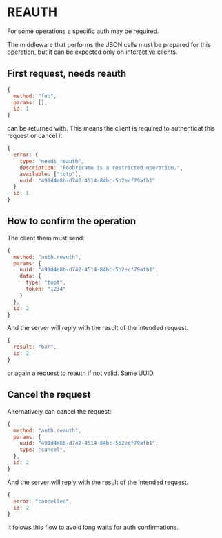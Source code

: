 # REAUTH

For some operations a specific auth may be required.

The middleware that performs the JSON calls must be prepared for this operation,
but it can be expected only on interactive clients.

## First request, needs reauth

```js
{
  method: "foo",
  params: [],
  id: 1
}
```

can be returned with. This means the client is required to authenticat this
request or cancel it.

```js
{
  error: {
    type: "needs_reauth",
    description: "Foobricate is a restricted operation.",
    available: ["totp"],
    uuid: "491d4e8b-d742-4514-84bc-5b2ecf79afb1"
  }
  id: 1
}
```

## How to confirm the operation

The client them must send:

```js
{
  method: "auth.reauth",
  params: {
    uuid: "491d4e8b-d742-4514-84bc-5b2ecf79afb1",
    data: {
      type: "topt",
      token: "1234"
    }
  },
  id: 2
}
```

And the server will reply with the result of the intended request.

```js
{
  result: "bar",
  id: 2
}
```

or again a request to reauth if not valid. Same UUID.

## Cancel the request

Alternatively can cancel the request:

```js
{
  method: "auth.reauth",
  params: {
    uuid: "491d4e8b-d742-4514-84bc-5b2ecf79afb1",
    type: "cancel",
  },
  id: 2
}
```

And the server will reply with the result of the intended request.

```js
{
  error: "cancelled",
  id: 2
}
```

It folows this flow to avoid long waits for auth confirmations.
